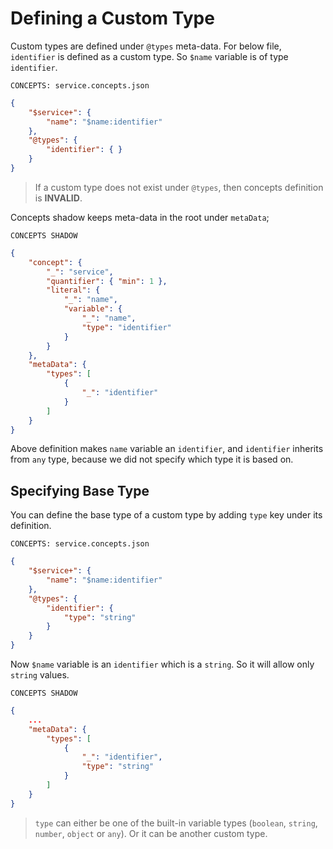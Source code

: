 # Defining a Custom Type

Custom types are defined under `@types` meta-data. For below file, `identifier`
is defined as a custom type. So `$name` variable is of type `identifier`.

`CONCEPTS: service.concepts.json`

```json
{
    "$service+": {
        "name": "$name:identifier"
    },
    "@types": {
        "identifier": { }
    }
}
```

> If a custom type does not exist under `@types`, then concepts definition
> is **INVALID**.

Concepts shadow keeps meta-data in the root under `metaData`;

`CONCEPTS SHADOW`

```json
{
    "concept": {
        "_": "service",
        "quantifier": { "min": 1 },
        "literal": {
            "_": "name",
            "variable": {
                "_": "name",
                "type": "identifier"
            }
        }
    },
    "metaData": {
        "types": [
            {
                "_": "identifier"
            }
        ]
    }
}
```

Above definition makes `name` variable an `identifier`, and `identifier`
inherits from `any` type, because we did not specify which type it is based on.

## Specifying Base Type

You can define the base type of a custom type by adding `type` key under its
definition.

`CONCEPTS: service.concepts.json`

```json
{
    "$service+": {
        "name": "$name:identifier"
    },
    "@types": {
        "identifier": { 
            "type": "string"
        }
    }
}
```

Now `$name` variable is an `identifier` which is a `string`. So it will allow
only `string` values.

`CONCEPTS SHADOW`

```json
{
    ...
    "metaData": {
        "types": [
            {
                "_": "identifier",
                "type": "string"
            }
        ]
    }
}
```

> `type` can either be one of the built-in variable types (`boolean`, `string`,
> `number`, `object` or `any`). Or it can be another custom type.
